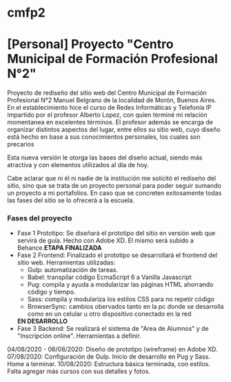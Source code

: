 # cmfp2
<h1>[Personal] Proyecto "Centro Municipal de Formación Profesional N°2"</h1>
<p> Proyecto de rediseño del sitio web del Centro Municipal de Formación Profesional N°2 Manuel Belgrano de la localidad de Morón, Buenos Aires. En el establecimiento 
hice el curso de Redes Informáticas y Telefonía IP impartido por el profesor Alberto Lopez, con quien terminé mi relación momentanea en excelentes términos. 
El profesor además se encarga de organizar distintos aspectos del lugar, entre ellos su sitio web, cuyo diseño está hecho en base a sus conocimientos personales, 
los cuales son precarios</p>
<p>Esta nueva versión le otorga las bases del diseño actual, siendo más atractiva y con elementos utilizados al día de hoy.</p>
<p>Cabe aclarar que ni él ni nadie de la institución me solicitó el rediseño del sitio, sino que se trata de un proyecto personal para poder seguir sumando un proyecto
a mi portafolios. En caso que se concreten exitosamente todas las fases del sitio se lo ofrecerá a la escuela.</p>

<h3>Fases del proyecto</h3>
<ul>
  <li>Fase 1 Prototipo: Se diseñará el prototipo del sitio en versión web que servirá de guía. Hecho con Adobe XD. El mismo será subido a Behance.<b>ETAPA FINALIZADA</b></li>
  <li>Fase 2 Frontend: Finalizado el prototipo se desarrollará el frontend del sitio web. Herramientas utilizadas:
  <ul>
    <li>Gulp: automatización de tareas.</li>
    <li>Babel: transpilar código EcmaScript 6 a Vanilla Javascript</li>
    <li>Pug: compila y ayuda a modularizar las páginas HTML ahorrando código y tiempo.</li>
    <li>Sass: compila y modulariza los estilos CSS para no repetir código</li>
    <li>BrowserSync: cambios obervados tanto en la pc donde se desarrolla como en un celular u otro dispositivo conectado en la red</li></ul><b>EN DESARROLLO</b></li>
   <li>Fase 3 Backend: Se realizará el sistema de "Area de Alumnos" y de "Inscripción online". Herramientas a definir.</li>
   </ul>
  
  04/08/2020 - 06/08/2020: Diseño de prototipo (wireframe) en Adobe XD.
  07/08/2020: Configuración de Gulp. Inicio de desarrollo en Pug y Sass. Home a terminar.
  10/08/2020: Estructura básica terminada, con estilos. Falta agregar más cursos con sus detalles y fotos.
